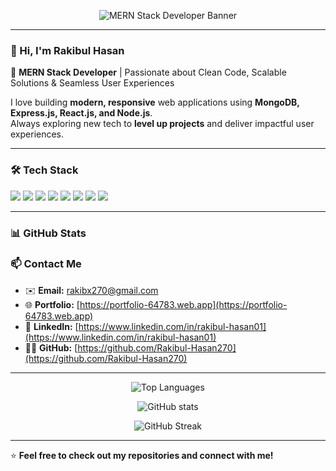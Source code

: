 









<!-- Banner Image -->
<p align="center">
  <img src="https://i.ibb.co.com/BHJ6wJGj/MERN-Stack-Developer-1.png" alt="MERN Stack Developer Banner" />
</p>

---

### 👋 Hi, I'm **Rakibul Hasan**  
🚀 **MERN Stack Developer** | Passionate about Clean Code, Scalable Solutions & Seamless User Experiences

I love building **modern, responsive** web applications using **MongoDB, Express.js, React.js, and Node.js**.  
Always exploring new tech to **level up projects** and deliver impactful user experiences.

---

### 🛠️ **Tech Stack**

<p>
  <img src="https://img.shields.io/badge/HTML5-E34F26?style=for-the-badge&logo=html5&logoColor=white" />
  <img src="https://img.shields.io/badge/CSS3-1572B6?style=for-the-badge&logo=css3&logoColor=white" />
  <img src="https://img.shields.io/badge/JavaScript-F7DF1E?style=for-the-badge&logo=javascript&logoColor=black" />
  <img src="https://img.shields.io/badge/React-20232A?style=for-the-badge&logo=react&logoColor=61DAFB" />
  <img src="https://img.shields.io/badge/Node.js-339933?style=for-the-badge&logo=nodedotjs&logoColor=white" />
  <img src="https://img.shields.io/badge/Express.js-000000?style=for-the-badge&logo=express&logoColor=white" />
  <img src="https://img.shields.io/badge/MongoDB-4EA94B?style=for-the-badge&logo=mongodb&logoColor=white" />
  <img src="https://img.shields.io/badge/Tailwind_CSS-38B2AC?style=for-the-badge&logo=tailwind-css&logoColor=white" />
</p>

---

### 📊 **GitHub Stats**

### 📫 **Contact Me**

- ✉️ **Email:** [rakibx270@gmail.com](mailto:rakibx270@gmail.com)  
- 🌐 **Portfolio:** [https://portfolio-64783.web.app](https://portfolio-64783.web.app)  
- 💼 **LinkedIn:** [https://www.linkedin.com/in/rakibul-hasan01](https://www.linkedin.com/in/rakibul-hasan01)  
- 🧑‍💻 **GitHub:** [https://github.com/Rakibul-Hasan270](https://github.com/Rakibul-Hasan270)

---

<p align="center">
  <!-- Top Languages -->
  <img src="https://github-readme-stats.vercel.app/api/top-langs/?username=Rakibul-Hasan270&layout=compact&theme=tokyonight" alt="Top Languages" />
</p>

<p align="center">
  <!-- GitHub Stats -->
  <img src="https://github-readme-stats.vercel.app/api?username=Rakibul-Hasan270&show_icons=true&theme=tokyonight" alt="GitHub stats" />
</p>

<p align="center">
  <!-- Contribution Streak -->
  <img src="https://github-readme-streak-stats.herokuapp.com/?user=Rakibul-Hasan270&theme=tokyonight" alt="GitHub Streak" />
</p>


---

⭐ **Feel free to check out my repositories and connect with me!**
